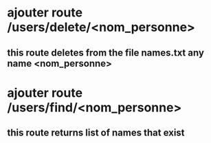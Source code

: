 # ajouter route /users/delete/<nom_personne>
 ## this route deletes from the file names.txt any name <nom_personne>
# ajouter route /users/find/<nom_personne>
 ## this route returns list of names that exist
